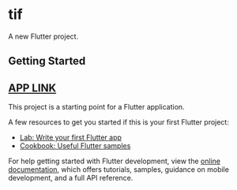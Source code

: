 # tif

A new Flutter project.

## Getting Started


[APP LINK](https://drive.google.com/drive/folders/1_rJW2PWsiwRFXDUdmMI0tpZbulCHJhWb?usp=sharing)
- 
This project is a starting point for a Flutter application.

 

A few resources to get you started if this is your first Flutter project:

- [Lab: Write your first Flutter app](https://docs.flutter.dev/get-started/codelab)
- [Cookbook: Useful Flutter samples](https://docs.flutter.dev/cookbook)

For help getting started with Flutter development, view the
[online documentation](https://docs.flutter.dev/), which offers tutorials,
samples, guidance on mobile development, and a full API reference.
